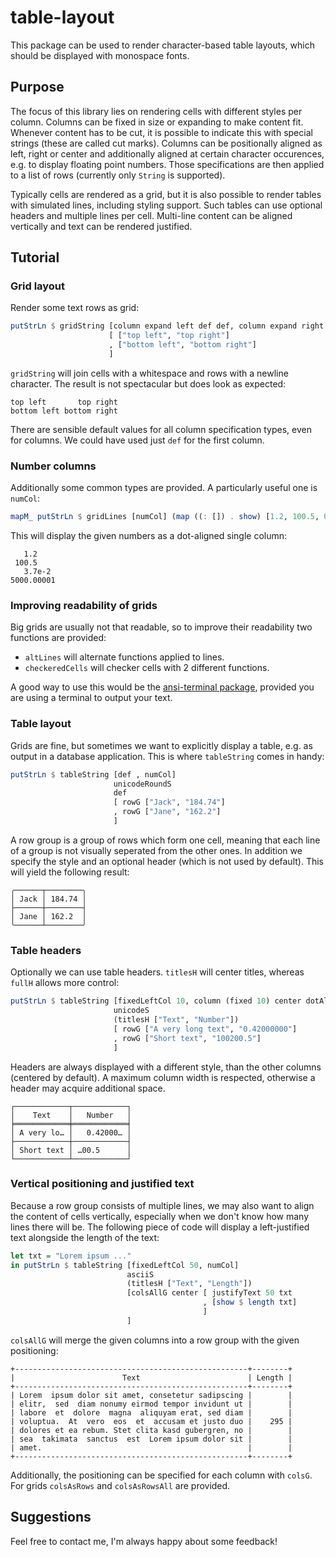 # table-layout

This package can be used to render character-based table layouts, which should be displayed with monospace fonts.

## Purpose

The focus of this library lies on rendering cells with different styles per column. Columns can be fixed in size or expanding to make content fit. Whenever content has to be cut, it is possible to indicate this with special strings (these are called cut marks). Columns can be positionally aligned as left, right or center and additionally aligned at certain character occurences, e.g. to display floating point numbers. Those specifications are then applied to a list of rows (currently only `String` is supported).

Typically cells are rendered as a grid, but it is also possible to render tables with simulated lines, including styling support. Such tables can use optional headers and multiple lines per cell. Multi-line content can be aligned vertically and text can be rendered justified.

## Tutorial

### Grid layout

Render some text rows as grid:
``` hs
putStrLn $ gridString [column expand left def def, column expand right def def]
                      [ ["top left", "top right"]
                      , ["bottom left", "bottom right"]
                      ]
```
`gridString` will join cells with a whitespace and rows with a newline character. The result is not spectacular but does look as expected:
```
top left       top right
bottom left bottom right
```
There are sensible default values for all column specification types, even for columns. We could have used just `def` for the first column.

### Number columns

Additionally some common types are provided. A particularly useful one is `numCol`:
``` hs
mapM_ putStrLn $ gridLines [numCol] (map ((: []) . show) [1.2, 100.5, 0.037, 5000.00001])
```
This will display the given numbers as a dot-aligned single column:
```
   1.2    
 100.5    
   3.7e-2 
5000.00001
```

### Improving readability of grids

Big grids are usually not that readable, so to improve their readability two functions are provided:

- `altLines` will alternate functions applied to lines.
- `checkeredCells` will checker cells with 2 different functions.

A good way to use this would be the [ansi-terminal package][], provided you are using a terminal to output your text.

### Table layout

Grids are fine, but sometimes we want to explicitly display a table, e.g. as output in a database application. This is where ```tableString``` comes in handy:

``` hs
putStrLn $ tableString [def , numCol]
                       unicodeRoundS
                       def
                       [ rowG ["Jack", "184.74"]
                       , rowG ["Jane", "162.2"]
                       ]
```
A row group is a group of rows which form one cell, meaning that each line of a group is not visually seperated from the other ones. In addition we specify the style and an optional header (which is not used by default). This will yield the following result:

```
╭──────┬────────╮
│ Jack │ 184.74 │
├──────┼────────┤
│ Jane │ 162.2  │
╰──────┴────────╯
```

### Table headers

Optionally we can use table headers. `titlesH` will center titles, whereas `fullH` allows more control:

``` hs
putStrLn $ tableString [fixedLeftCol 10, column (fixed 10) center dotAlign def]
                       unicodeS
                       (titlesH ["Text", "Number"])
                       [ rowG ["A very long text", "0.42000000"]
                       , rowG ["Short text", "100200.5"]
                       ]
```
Headers are always displayed with a different style, than the other columns (centered by default). A maximum column width is respected, otherwise a header may acquire additional space.
```
┌────────────┬────────────┐
│    Text    │   Number   │
╞════════════╪════════════╡
│ A very lo… │   0.42000… │
├────────────┼────────────┤
│ Short text │ …00.5      │
└────────────┴────────────┘
```
### Vertical positioning and justified text
Because a row group consists of multiple lines, we may also want to align the content of cells vertically, especially when we don't know how many lines there will be. The following piece of code will display a left-justified text alongside the length of the text:
``` hs
let txt = "Lorem ipsum ..." 
in putStrLn $ tableString [fixedLeftCol 50, numCol]
                          asciiS
                          (titlesH ["Text", "Length"])
                          [colsAllG center [ justifyText 50 txt
                                           , [show $ length txt]
                                           ]
                          ]
```
`colsAllG` will merge the given columns into a row group with the given positioning:
```
+----------------------------------------------------+--------+
|                        Text                        | Length |
+----------------------------------------------------+--------+
| Lorem  ipsum dolor sit amet, consetetur sadipscing |        |
| elitr,  sed  diam nonumy eirmod tempor invidunt ut |        |
| labore  et  dolore  magna  aliquyam erat, sed diam |        |
| voluptua.  At  vero  eos  et  accusam et justo duo |    295 |
| dolores et ea rebum. Stet clita kasd gubergren, no |        |
| sea  takimata  sanctus  est  Lorem ipsum dolor sit |        |
| amet.                                              |        |
+----------------------------------------------------+--------+
```
Additionally, the positioning can be specified for each column with `colsG`. For grids `colsAsRows` and `colsAsRowsAll` are provided.

## Suggestions

Feel free to contact me, I'm always happy about some feedback!

[ansi-terminal package]: http://hackage.haskell.org/package/ansi-terminal
